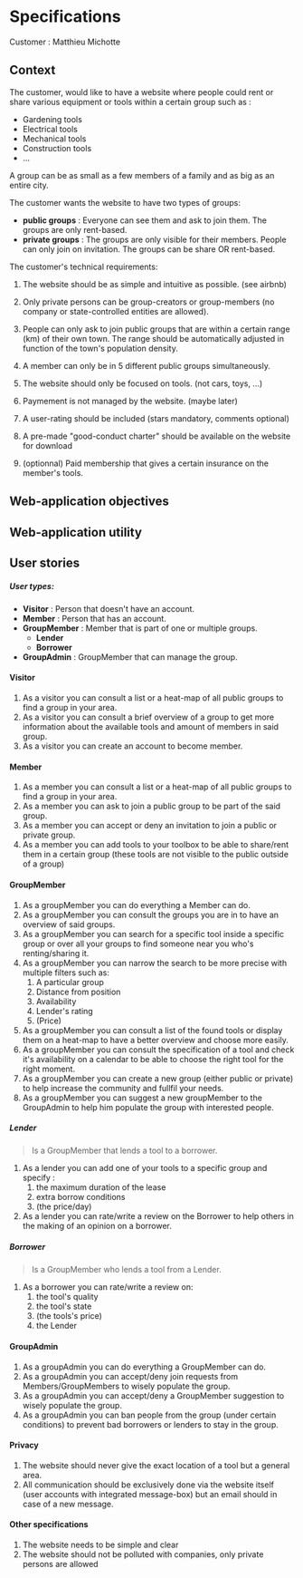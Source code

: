 # Specifications 

Customer : Matthieu Michotte

## Context
The customer, would like to have a website where people could rent  or share various equipment or tools within a certain group such as :
* Gardening tools
* Electrical tools
* Mechanical tools
* Construction tools
* ...

A group can be as small as a few members of a family and as big as an entire city.

The customer wants the website to have two types of groups: 
* __public groups__ : 
  Everyone can see them and ask to join them.
  The groups are only rent-based.
* __private groups__ :
  The groups are only visible for their members. People can only join on invitation.
  The groups can be share OR rent-based.

The customer's technical requirements: 

1. The website should be as simple and intuitive as possible. (see airbnb)

2. Only private persons can be group-creators or group-members (no company or state-controlled entities are allowed).
  
3. People can only ask to join public groups that are within a certain range (km) of their own town. The range should be automatically adjusted in function of the town's population density.  

4. A member can only be in 5 different public groups simultaneously. 

5. The website should only be focused on tools. (not cars, toys, ...)
   
6. Paymement is not managed by the website. (maybe later)

7. A user-rating should be included (stars mandatory, comments optional)

8. A pre-made "good-conduct charter" should be available on the website for download

9. (optionnal) Paid membership that gives a certain insurance on the member's tools. 


## Web-application objectives

## Web-application utility

## User stories

#####  User types:

* __Visitor__ : Person that doesn't have an account.
* __Member__ : Person that has an account.
* __GroupMember__ : Member that is part of one or multiple groups.
  * __Lender__
  * __Borrower__
* __GroupAdmin__ : GroupMember that can manage the group. 

#### Visitor
1. As a visitor you can consult a list or a heat-map of all public groups to find a group in your area. 
2. As a visitor you can consult a brief overview of a group to get more information about the available tools and amount of members in said group.
3. As a visitor you can create an account to become member.
 
#### Member 
1. As a member you can consult a list or a heat-map of all public groups to find a group  in your area.
2. As a member you can ask to join a public group to be part of the said group.
3. As a member you can accept or deny an invitation to join a public or private group. 
4. As a member you can add tools to your toolbox to be able to share/rent them in a certain group (these tools are not visible to the public outside of a group)

#### GroupMember 
1. As a groupMember you can do everything a Member can do.
2. As a groupMember you can consult the groups you are in to have an overview of said groups.
3. As a groupMember you can search for a specific tool inside a specific group or over all your groups to find someone near you who's renting/sharing it.
4. As a groupMember you can narrow the search to be more precise with multiple filters such as:
   1. A particular group 
   2. Distance from position
   3. Availability
   4. Lender's rating
   5. (Price)
5. As a groupMember you can consult a list of the found tools or display them on a heat-map to have a better overview and choose more easily.
6. As a groupMember you can consult the specification of a tool and check it's availability on a calendar to be able to choose the right tool for the right moment. 
7. As a groupMember you can create a new group (either public or private) to help increase the community and fullfil your needs.
8. As a groupMember you can suggest a new groupMember to the GroupAdmin to help him populate the group with interested people. 

##### Lender
> Is a GroupMember that lends a tool to a borrower.
1. As a lender you can add one of your tools to a specific group and specify :
   1. the maximum duration of the lease 
   2. extra borrow conditions 
   3. (the price/day) 
2. As a lender you can rate/write a review on the Borrower to help others in the making of an opinion on a borrower. 
 
##### Borrower 
> Is a GroupMember who lends a tool from a Lender. 
1. As a borrower you can rate/write a review on:
   1. the tool's quality
   2. the tool's state
   3. (the tools's price)
   4. the Lender

#### GroupAdmin 
1. As a groupAdmin you can do everything a GroupMember can do.
2. As a groupAdmin you can accept/deny join requests from Members/GroupMembers to wisely populate the group.
3. As a groupAdmin you can accept/deny a GroupMember suggestion to wisely populate the group.
4. As a groupAdmin you can ban people from the group (under certain conditions) to prevent bad borrowers or lenders to stay in the group. 

#### Privacy
1. The website should never give the exact location of a tool but a general area. 
2. All communication should be exclusively done via the website itself (user accounts with integrated message-box) but an email should in case of a new message.

#### Other specifications
1. The website needs to be simple and clear 
2. The website should not be polluted with companies, only private persons are allowed
